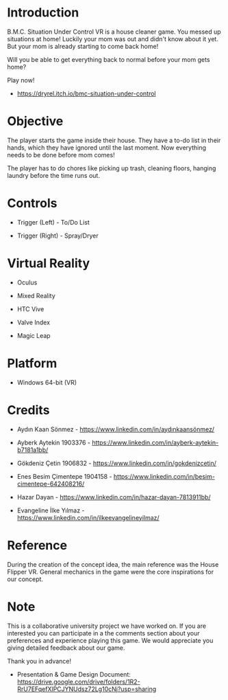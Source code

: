 # Introduction

B.M.C. Situation Under Control VR is a house cleaner game. You messed up situations at home! Luckily your mom was out and didn't know about it yet. But your mom is already starting to come back home!

Will you be able to get everything back to normal before your mom gets home?

Play now!
- https://dryrel.itch.io/bmc-situation-under-control

# Objective

The player starts the game inside their house. They have a to-do list in their hands, which they have ignored until the last moment. Now everything needs to be done before mom comes!

The player has to do chores like picking up trash, cleaning floors, hanging laundry before the time runs out.

# Controls

- Trigger (Left) - To/Do List

- Trigger (Right) - Spray/Dryer

# Virtual Reality

- Oculus

- Mixed Reality

- HTC Vive

- Valve Index

- Magic Leap

# Platform

- Windows 64-bit (VR)

# Credits

- Aydın Kaan Sönmez - https://www.linkedin.com/in/aydınkaansönmez/

- Ayberk Aytekin 1903376 - https://www.linkedin.com/in/ayberk-aytekin-b7181a1bb/

- Gökdeniz Çetin 1906832 - https://www.linkedin.com/in/gokdenizcetin/

- Enes Besim Çimentepe 1904158 - https://www.linkedin.com/in/besim-cimentepe-642408216/

- Hazar Dayan - https://www.linkedin.com/in/hazar-dayan-7813911bb/

- Evangeline İlke Yılmaz - https://www.linkedin.com/in/ilkeevangelineyilmaz/

# Reference

During the creation of the concept idea, the main reference was the House Flipper VR. General mechanics in the game were the core inspirations for our concept.

# Note

This is a collaborative university project we have worked on. If you are interested you can participate in a the comments section about your preferences and experience playing this game. We would appreciate you giving detailed feedback about our game.

Thank you in advance!

- Presentation & Game Design Document: https://drive.google.com/drive/folders/1R2-RrU7EFqefXlPCJYNUdsz72Lg10cNj?usp=sharing
